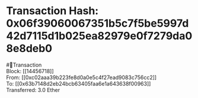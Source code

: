 
Transaction Hash: 0x06f39060067351b5c7f5be5997d42d7115d1b025ea82979e0f7279da08e8deb0
====================================================================================
  
#💸Transaction  
Block: [[14456718]]  
From: [[0xc02aaa39b223fe8d0a0e5c4f27ead9083c756cc2]]  
To: [[0x63b7148d2eb24bcb63405faa6e1a643638f00963]]  
Transferred: 3.0 Ether